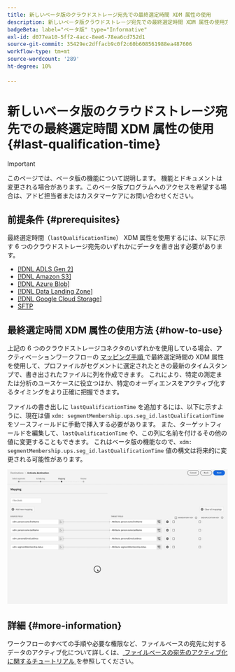 ```yaml
---
title: 新しいベータ版のクラウドストレージ宛先での最終選定時間 XDM 属性の使用
description: 新しいベータ版クラウドストレージ宛先での最終選定時間 XDM 属性の使用方法を説明します
badgeBeta: label="ベータ版" type="Informative"
exl-id: d077ea10-5ff2-4acc-8ee6-78ea6cd752d1
source-git-commit: 35429ec2dffacb9c0f2c60b608561988ea487606
workflow-type: tm+mt
source-wordcount: '289'
ht-degree: 10%

---
```


# 新しいベータ版のクラウドストレージ宛先での最終選定時間 XDM 属性の使用 {#last-qualification-time}

>[!IMPORTANT]
> 
>このページでは、ベータ版の機能について説明します。 機能とドキュメントは変更される場合があります。このベータ版プログラムへのアクセスを希望する場合は、アドビ担当者またはカスタマーケアにお問い合わせください。

## 前提条件 {#prerequisites}

最終選定時間（`lastQualificationTime`） XDM 属性を使用するには、以下に示す 6 つのクラウドストレージ宛先のいずれかにデータを書き出す必要があります。

* [[!DNL ADLS Gen 2]](/help/destinations/catalog/cloud-storage/adls-gen2.md)
* [[!DNL Amazon S3]](/help/destinations/catalog/cloud-storage/amazon-s3.md)
* [[!DNL Azure Blob]](/help/destinations/catalog/cloud-storage/azure-blob.md)
* [[!DNL Data Landing Zone]](/help/destinations/catalog/cloud-storage/data-landing-zone.md)
* [[!DNL Google Cloud Storage]](/help/destinations/catalog/cloud-storage/google-cloud-storage.md)
* [SFTP](/help/destinations/catalog/cloud-storage/sftp.md)

## 最終選定時間 XDM 属性の使用方法 {#how-to-use}

上記の 6 つのクラウドストレージコネクタのいずれかを使用している場合、アクティベーションワークフローの [ マッピング手順 ](/help/destinations/ui/activate-batch-profile-destinations.md#mapping) で最終選定時間の XDM 属性を使用して、プロファイルがセグメントに選定されたときの最新のタイムスタンプで、書き出されたファイルに列を作成できます。 これにより、特定の測定または分析のユースケースに役立つほか、特定のオーディエンスをアクティブ化するタイミングをより正確に把握できます。

ファイルの書き出しに `lastQualificationTime` を追加するには、以下に示すように、現在は値 `xdm: segmentMembership.ups.seg_id.lastQualificationTime` をソースフィールドに手動で挿入する必要があります。 また、ターゲットフィールドを編集して、`lastQualificationTime` や、この列に名前を付けるその他の値に変更することもできます。 これはベータ版の機能なので、`xdm: segmentMembership.ups.seg_id.lastQualificationTime` 値の構文は将来的に変更される可能性があります。

![ 最後の選定時間を示す画面記録 XDM 属性をマッピングステップに貼り付け ](/help/destinations/ui/last-qualification-time.gif)

## 詳細 {#more-information}

ワークフローのすべての手順や必要な権限など、ファイルベースの宛先に対するデータのアクティブ化について詳しくは、[ ファイルベースの宛先のアクティブ化に関するチュートリアル ](/help/destinations/ui/activate-batch-profile-destinations.md) を参照してください。
